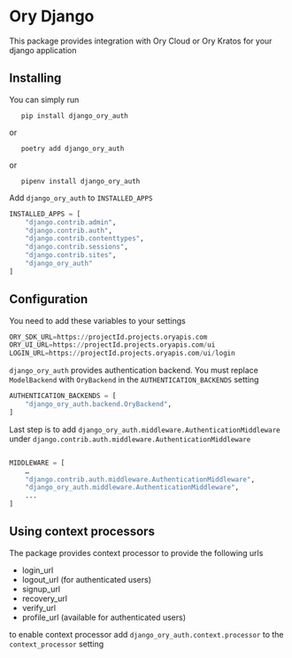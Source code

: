 # Ory Django

This package provides integration with Ory Cloud or Ory Kratos for your django application

## Installing

You can simply run

```
   pip install django_ory_auth
```

or

```
   poetry add django_ory_auth
```

or

```
   pipenv install django_ory_auth
```

Add `django_ory_auth` to `INSTALLED_APPS`

```python
INSTALLED_APPS = [
    "django.contrib.admin",
    "django.contrib.auth",
    "django.contrib.contenttypes",
    "django.contrib.sessions",
    "django.contrib.sites",
    "django_ory_auth"
]
```

## Configuration

You need to add these variables to your settings

```python
ORY_SDK_URL=https://projectId.projects.oryapis.com
ORY_UI_URL=https://projectId.projects.oryapis.com/ui
LOGIN_URL=https://projectId.projects.oryapis.com/ui/login
```

`django_ory_auth` provides authentication backend. You must replace `ModelBackend` with `OryBackend` in the `AUTHENTICATION_BACKENDS` setting

```python
AUTHENTICATION_BACKENDS = [
    "django_ory_auth.backend.OryBackend",
]
```

Last step is to add `django_ory_auth.middleware.AuthenticationMiddleware` under `django.contrib.auth.middleware.AuthenticationMiddleware`

```python

MIDDLEWARE = [
    …
    "django.contrib.auth.middleware.AuthenticationMiddleware",
    "django_ory_auth.middleware.AuthenticationMiddleware",
    ...
]
```

## Using context processors

The package provides context processor to provide the following urls

- login_url
- logout_url (for authenticated users)
- signup_url
- recovery_url
- verify_url
- profile_url (available for authenticated users)

to enable context processor add `django_ory_auth.context.processor` to the `context_processor` setting
